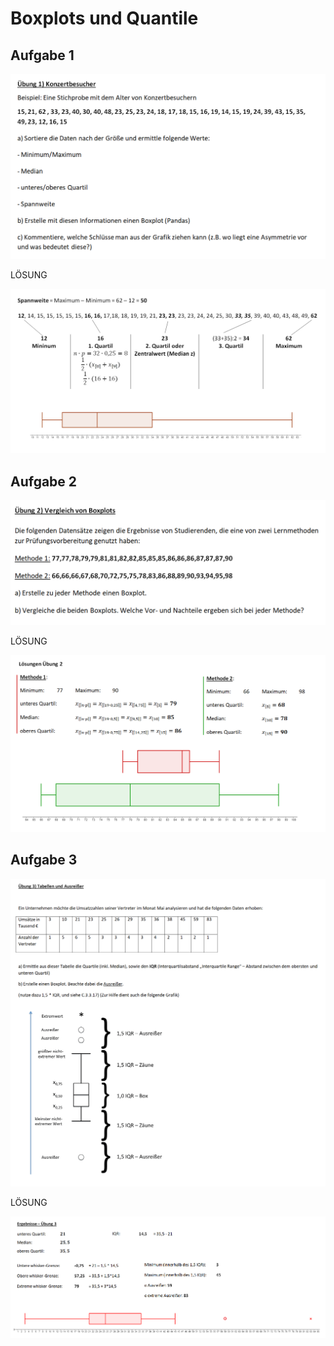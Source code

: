 # Boxplots und Quantile

## Aufgabe 1

![](u1_aufgabe.png)

LÖSUNG

![](u1_loesung.png)


## Aufgabe 2

![](u2_aufgabe.png)

LÖSUNG

![](u2_loesung.png)


## Aufgabe 3

![](u3_aufgabe.png)

LÖSUNG

![](u3_loesung.png)




